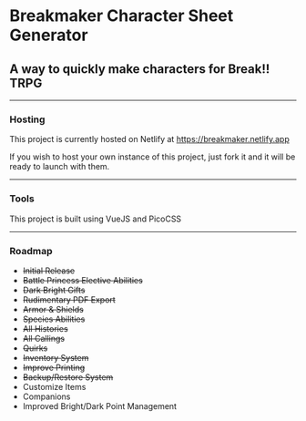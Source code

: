 # Breakmaker Character Sheet Generator
## A way to quickly make characters for Break!! TRPG

---

### Hosting

This project is currently hosted on Netlify at https://breakmaker.netlify.app

If you wish to host your own instance of this project, just fork it and it will be ready to launch with them.

---

### Tools

This project is built using VueJS and PicoCSS

---

### Roadmap

- ~~Initial Release~~
- ~~Battle Princess Elective Abilities~~
- ~~Dark Bright Gifts~~
- ~~Rudimentary PDF Export~~
- ~~Armor & Shields~~
- ~~Species Abilities~~
- ~~All Histories~~
- ~~All Callings~~
- ~~Quirks~~
- ~~Inventory System~~
- ~~Improve Printing~~
- ~~Backup/Restore System~~
- Customize Items
- Companions
- Improved Bright/Dark Point Management

